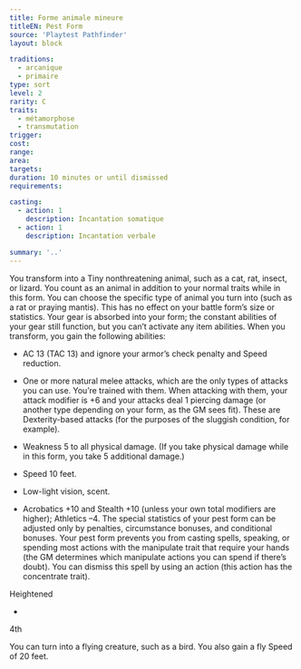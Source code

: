 ```yaml
---
title: Forme animale mineure
titleEN: Pest Form
source: 'Playtest Pathfinder'
layout: block

traditions:
  - arcanique
  - primaire
type: sort
level: 2
rarity: C
traits:
  - métamorphose
  - transmutation
trigger: 
cost: 
range: 
area: 
targets: 
duration: 10 minutes or until dismissed
requirements: 

casting:
  - action: 1
    description: Incantation somatique
  - action: 1
    description: Incantation verbale

summary: '..'
---
```

You transform into a Tiny nonthreatening animal, such as a cat, rat, insect, or lizard. You count as an animal in addition to your normal traits while in this form. You can choose the specific type of animal you turn into (such as a rat or praying mantis). This has no effect on your battle form’s size or statistics. Your gear is absorbed into your form; the constant abilities of your gear still function, but you can’t activate any item abilities. When you transform, you gain the following abilities:

- AC 13 (TAC 13) and ignore your armor’s check penalty and Speed reduction.

- One or more natural melee attacks, which are the only types of attacks you can use. You’re trained with them. When attacking with them, your attack modifier is +6 and your attacks deal 1 piercing damage (or another type depending on your form, as the GM sees fit). These are Dexterity-based attacks (for the purposes of the sluggish condition, for example).

- Weakness 5 to all physical damage. (If you take physical damage while in this form, you take 5 additional damage.)

- Speed 10 feet.

- Low-light vision, scent.

- Acrobatics +10 and Stealth +10 (unless your own total modifiers are higher); Athletics –4. The special statistics of your pest form can be adjusted only by penalties, circumstance bonuses, and conditional bonuses. Your pest form prevents you from casting spells, speaking, or spending most actions with the manipulate trait that require your hands (the GM determines which manipulate actions you can spend if there’s doubt). You can dismiss this spell by using an action (this action has the concentrate trait).

Heightened

-

4th

You can turn into a flying creature, such as a bird. You also gain a fly Speed of 20 feet.